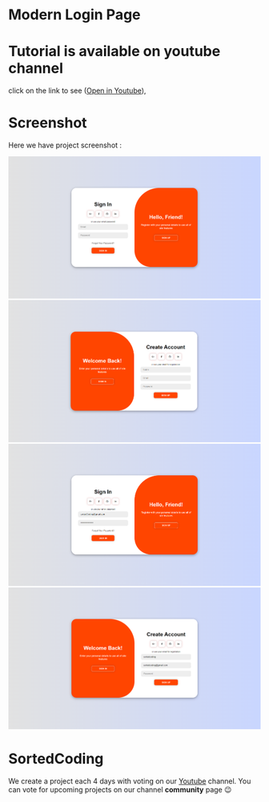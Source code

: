 # Modern Login Page

# Tutorial is available on youtube channel

click on the link to see  ([Open in Youtube]()), 


# Screenshot
Here we have project screenshot :

![screenshot](Screenshot1.png)
![screenshot](Screenshot.png)
![screenshot](Screenshot3.png)
![screenshot](Screenshot2.png)

# SortedCoding

We create a project each 4 days with voting on our <a href="https://youtube.com/@SortedCoding" target="_blank">Youtube</a> channel.
You can vote for upcoming projects on our channel **community** page :wink:
